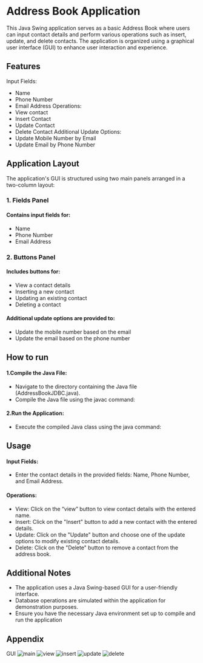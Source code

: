 
# Address Book Application

This Java Swing application serves as a basic Address Book where users can
input contact details and perform various operations such as insert, update, and
delete contacts. The application is organized using a graphical user interface
(GUI) to enhance user interaction and experience.



## Features

Input Fields:
- Name
- Phone Number
- Email Address
Operations:
- View contact
- Insert Contact
- Update Contact
- Delete Contact
Additional Update Options:
- Update Mobile Number by Email
- Update Email by Phone Number


## Application Layout
The application's GUI is structured using two main panels arranged in a
two-column layout:
### 1. Fields Panel
#### Contains input fields for:
- Name
- Phone Number
- Email Address

### 2. Buttons Panel
#### Includes buttons for:
- View a contact details
- Inserting a new contact
- Updating an existing contact
- Deleting a contact

#### Additional update options are provided to:
- Update the mobile number based on the email
- Update the email based on the phone number




## How to run
#### 1.Compile the Java File:
-  Navigate to the directory containing the Java file (AddressBookJDBC.java).
- Compile the Java file using the javac command:
#### 2.Run the Application:
- Execute the compiled Java class using the java command:


## Usage

#### Input Fields:
- Enter the contact details in the provided fields: Name, Phone Number, and Email Address.
#### Operations:
- View: Click on the “view” button to view contact details with the entered name.
- Insert: Click on the "Insert" button to add a new contact with the entered details.
- Update: Click on the "Update" button and choose one of the update options to modify existing contact details.
- Delete: Click on the "Delete" button to remove a contact from the address book.

## Additional Notes
- The application uses a Java Swing-based GUI for a user-friendly interface.
- Database operations are simulated within the application for demonstration purposes.
- Ensure you have the necessary Java environment set up to compile and run the application
## Appendix

GUI
![main](https://github.com/akhilkv18/JDBC_Address_Book/assets/154727494/886e2262-f185-4d83-999d-a105af6ec900)
![view](https://github.com/akhilkv18/JDBC_Address_Book/assets/154727494/4825efb0-4a06-48eb-b42b-1ffc7f76d6cb)
![insert](https://github.com/akhilkv18/JDBC_Address_Book/assets/154727494/6f5c632d-17eb-4dd7-95e5-4c2b924c7b01)
![update](https://github.com/akhilkv18/JDBC_Address_Book/assets/154727494/7c84aefb-6393-414e-83ca-286899dab75f)
![delete](https://github.com/akhilkv18/JDBC_Address_Book/assets/154727494/a860a0ca-c4ec-431d-b2e4-1320ca95b6f9)



